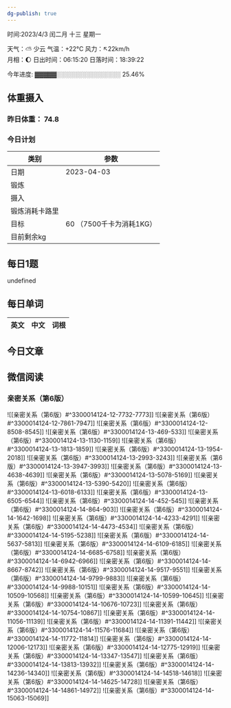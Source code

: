 ```yaml
---
dg-publish: true
---
```



时间:2023/4/3 闰二月 十三 星期一

天气：⛅️  少云 气温：+22°C 风力：↖22km/h  
月相：🌔 日出时间：06:15:20 日落时间：18:39:22

今年进度: ▓▓▓▓▓░░░░░░░░░░░░░░░ 25.46%

## 体重摄入

### 昨日体重： 74.8
### 今日计划
| 类别           | 参数                    |
| -------------- | ----------------------- |
| 日期           | 2023-04-03               |
| 锻炼           |               |
| 摄入           |  |
| 锻炼消耗卡路里 | |
| 目标           | 60      （7500千卡为消耗1KG）                |
| 目前剩余kg               |                          |



## 每日1题

undefined

## 每日单词

| 英文       | 中文       |词根|
| ---------- | ---------- | ---|


## 今日文章



## 微信阅读

<!-- start of weread -->

### 亲密关系（第6版）
![[亲密关系（第6版）#^3300014124-12-7732-7773]]
![[亲密关系（第6版）#^3300014124-12-7861-7947]]
![[亲密关系（第6版）#^3300014124-12-8508-8545]]
![[亲密关系（第6版）#^3300014124-13-469-533]]
![[亲密关系（第6版）#^3300014124-13-1130-1159]]
![[亲密关系（第6版）#^3300014124-13-1813-1859]]
![[亲密关系（第6版）#^3300014124-13-1954-2018]]
![[亲密关系（第6版）#^3300014124-13-2993-3243]]
![[亲密关系（第6版）#^3300014124-13-3947-3993]]
![[亲密关系（第6版）#^3300014124-13-4638-4639]]
![[亲密关系（第6版）#^3300014124-13-5078-5169]]
![[亲密关系（第6版）#^3300014124-13-5390-5420]]
![[亲密关系（第6版）#^3300014124-13-6018-6133]]
![[亲密关系（第6版）#^3300014124-13-6505-6544]]
![[亲密关系（第6版）#^3300014124-14-452-545]]
![[亲密关系（第6版）#^3300014124-14-864-903]]
![[亲密关系（第6版）#^3300014124-14-1642-1698]]
![[亲密关系（第6版）#^3300014124-14-4233-4291]]
![[亲密关系（第6版）#^3300014124-14-4473-4534]]
![[亲密关系（第6版）#^3300014124-14-5195-5238]]
![[亲密关系（第6版）#^3300014124-14-5637-5813]]
![[亲密关系（第6版）#^3300014124-14-6109-6185]]
![[亲密关系（第6版）#^3300014124-14-6685-6758]]
![[亲密关系（第6版）#^3300014124-14-6942-6966]]
![[亲密关系（第6版）#^3300014124-14-8667-8742]]
![[亲密关系（第6版）#^3300014124-14-9517-9551]]
![[亲密关系（第6版）#^3300014124-14-9799-9883]]
![[亲密关系（第6版）#^3300014124-14-9988-10151]]
![[亲密关系（第6版）#^3300014124-14-10509-10568]]
![[亲密关系（第6版）#^3300014124-14-10599-10645]]
![[亲密关系（第6版）#^3300014124-14-10676-10723]]
![[亲密关系（第6版）#^3300014124-14-10754-10867]]
![[亲密关系（第6版）#^3300014124-14-11056-11139]]
![[亲密关系（第6版）#^3300014124-14-11391-11442]]
![[亲密关系（第6版）#^3300014124-14-11576-11684]]
![[亲密关系（第6版）#^3300014124-14-11772-11814]]
![[亲密关系（第6版）#^3300014124-14-12006-12173]]
![[亲密关系（第6版）#^3300014124-14-12775-12919]]
![[亲密关系（第6版）#^3300014124-14-13347-13547]]
![[亲密关系（第6版）#^3300014124-14-13813-13932]]
![[亲密关系（第6版）#^3300014124-14-14236-14340]]
![[亲密关系（第6版）#^3300014124-14-14518-14618]]
![[亲密关系（第6版）#^3300014124-14-14625-14728]]
![[亲密关系（第6版）#^3300014124-14-14861-14972]]
![[亲密关系（第6版）#^3300014124-14-15063-15069]]

<!-- end of weread -->
